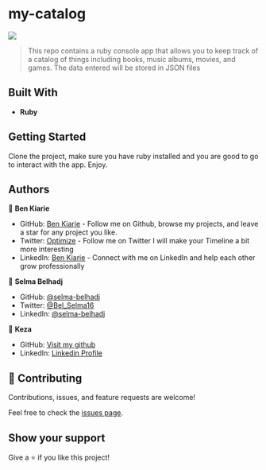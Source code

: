 # my-catalog
![](https://img.shields.io/badge/Microverse-blueviolet)

> This repo contains a ruby console app that allows you to keep track of a catalog of things including books, music albums, movies, and games.
> The data entered will be stored in JSON files 

## Built With

- **Ruby**
  
## Getting Started

Clone the project, make sure you have ruby installed and you are good to go to interact with the app. Enjoy.

## Authors

👤 **Ben Kiarie**

- GitHub: [Ben Kiarie](https://github.com/Benmuiruri) - Follow me on Github, browse my projects, and leave a star for any project you like.
- Twitter: [Optimize](https://twitter.com/_optimize) - Follow me on Twitter I will make your Timeline a bit more interesting
- LinkedIn: [Ben Kiarie](https://www.linkedin.com/in/benjamin-kiarie-180b66149/) - Connect with me on LinkedIn and help each other grow professionally
  
👤 **Selma Belhadj**

- GitHub: [@selma-belhadj](https://github.com/selma-belhadj)
- Twitter: [@Bel_Selma16](https://twitter.com/Bel_Selma16)
- LinkedIn: [@selma-belhadj](https://www.linkedin.com/in/selma-belhadj/) 

👤 **Keza**

- GitHub: [Visit my github](https://github.com/keza681)
- LinkedIn: [Linkedin Profile](https://www.linkedin.com/in/linda-keza) 

## 🤝 Contributing

Contributions, issues, and feature requests are welcome!

Feel free to check the [issues page](https://github.com/Benmuiruri/my-catalog/issues).

## Show your support

Give a ⭐️ if you like this project!
